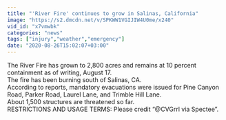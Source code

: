 ```yaml
---
title: "'River Fire' continues to grow in Salinas, California"
image: "https://s2.dmcdn.net/v/SPKWW1VGIJIW4U0me/x240"
vid_id: "x7vmwbk"
categories: "news"
tags: ["injury","weather","emergency"]
date: "2020-08-26T15:02:07+03:00"
---
```

The River Fire has grown to 2,800 acres and remains at 10 percent containment as of writing, August 17.  <br>The fire has been burning south of Salinas, CA.  <br>According to reports, mandatory evacuations were issued for Pine Canyon Road, Parker Road, Laurel Lane, and Trimble Hill Lane.  <br>About 1,500 structures are threatened so far.  <br>RESTRICTIONS AND USAGE TERMS: Please credit “@CVGrrl via Spectee”.
